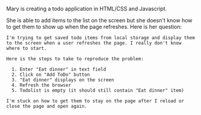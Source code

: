 <p>Mary is creating a todo application in HTML/CSS and Javascript.</p>

<p>She is able to add items to the list on the screen but she doesn't know how to get them to show up when the page refreshes.  Here is her question:</p>

```
I'm trying to get saved todo items from local storage and display them to the screen when a user refreshes the page. I really don't know where to start.
  
Here is the steps to take to reproduce the problem:
  
  1. Enter "Eat dinner" in text field
  2. Click on "Add ToDo" button
  3. "Eat dinner" displays on the screen
  4. Refresh the browser
  5. Todolist is empty (it should still contain "Eat dinner" item)
  
I'm stuck on how to get them to stay on the page after I reload or close the page and open again.
```